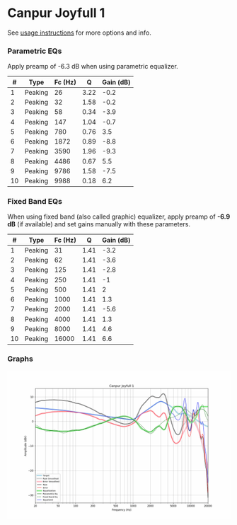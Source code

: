# Canpur Joyfull 1
See [usage instructions](https://github.com/jaakkopasanen/AutoEq#usage) for more options and info.

### Parametric EQs
Apply preamp of -6.3 dB when using parametric equalizer.

|   # | Type    |   Fc (Hz) |    Q |   Gain (dB) |
|-----|---------|-----------|------|-------------|
|   1 | Peaking |        26 | 3.22 |        -0.2 |
|   2 | Peaking |        32 | 1.58 |        -0.2 |
|   3 | Peaking |        58 | 0.34 |        -3.9 |
|   4 | Peaking |       147 | 1.04 |        -0.7 |
|   5 | Peaking |       780 | 0.76 |         3.5 |
|   6 | Peaking |      1872 | 0.89 |        -8.8 |
|   7 | Peaking |      3590 | 1.96 |        -9.3 |
|   8 | Peaking |      4486 | 0.67 |         5.5 |
|   9 | Peaking |      9786 | 1.58 |        -7.5 |
|  10 | Peaking |      9988 | 0.18 |         6.2 |

### Fixed Band EQs
When using fixed band (also called graphic) equalizer, apply preamp of **-6.9 dB** (if available) and set gains manually with these parameters.

|   # | Type    |   Fc (Hz) |    Q |   Gain (dB) |
|-----|---------|-----------|------|-------------|
|   1 | Peaking |        31 | 1.41 |        -3.2 |
|   2 | Peaking |        62 | 1.41 |        -3.6 |
|   3 | Peaking |       125 | 1.41 |        -2.8 |
|   4 | Peaking |       250 | 1.41 |        -1   |
|   5 | Peaking |       500 | 1.41 |         2   |
|   6 | Peaking |      1000 | 1.41 |         1.3 |
|   7 | Peaking |      2000 | 1.41 |        -5.6 |
|   8 | Peaking |      4000 | 1.41 |         1.3 |
|   9 | Peaking |      8000 | 1.41 |         4.6 |
|  10 | Peaking |     16000 | 1.41 |         6.6 |

### Graphs
![](./Canpur%20Joyfull%201.png)
